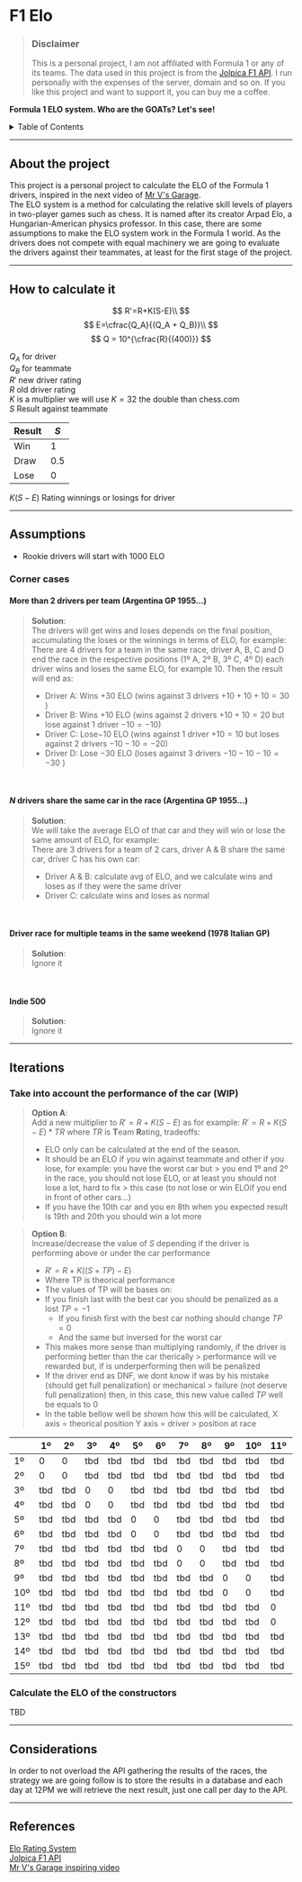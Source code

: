 # F1 Elo

> ### Disclaimer
> This is a personal project, I am not affiliated with Formula 1 or any of its teams. The data used in this project is
> from the [Jolpica F1 API](https://github.com/jolpica/jolpica-f1). I run personally with the expenses of the server,
> domain and so on. If you like this project and want to support it, you can buy me a coffee.

**Formula 1 ELO system. Who are the GOATs? Let's see!**

<!-- TABLE OF CONTENTS -->
<details>
  <summary>Table of Contents</summary>
  <ol>
    <li>
      <a href="#about-the-project">About the project</a>
    </li>
    <li>
      <a href="#how-to-calculate-it">How to calculate it</a>
    </li>
    <li>
      <a href="#assumptions">Assumptions</a>
      <ul>
        <li><a href="#corner-cases">Corner cases</a></li>
      </ul>
    </li>
    <li>
      <a href="#iterations">Iterations</a>
      <ul>
        <li><a href="#take-into-account-the-performance-of-the-car">Take into account the performance of the car</a></li>
      </ul>
    </li>
    <li>
      <a href="#considerations">Considerations</a>
    </li>
    <li>
      <a href="#references">References</a>
    </li>
  </ol>
</details>

_________________

## About the project

This project is a personal project to calculate the ELO of the Formula 1 drivers, inspired in the next video
of [Mr V's Garage](https://www.youtube.com/live/U16a8tdrbII?t=1046s). <br/>The ELO system is a method for
calculating the relative skill levels of players in two-player games such as chess. It is named after its creator Arpad
Elo, a Hungarian-American physics professor. In this case, there are some assumptions to make the ELO system work in the
Formula 1 world.
As the drivers does not compete with equal machinery we are going to evaluate the drivers against their teammates, at
least for the first stage of the project.

_________________

## How to calculate it

$$
R'=R+K(S-E)\\
$$
$$
E=\cfrac{Q_A}{(Q_A + Q_B)}\\
$$
$$
Q = 10^{\cfrac{R}{(400)}}
$$

$Q_A$ for driver <br/>
$Q_B$ for teammate <br/>
$R'$ new driver rating <br/>
$R$  old driver rating <br/>
$K$ is a multiplier we will use $K=32$ the double than chess.com <br/>
$S$ Result against teammate <br/>

| Result | $S$ |
|--------|-----|
| Win    | 1   |
| Draw   | 0.5 |
| Lose   | 0   |

$K(S-E)$ Rating winnings or losings for driver <br/>
_________________

## Assumptions

- Rookie drivers will start with 1000 ELO

### Corner cases

#### More than 2 drivers per team (Argentina GP 1955...)

> **Solution**:
> <br/>The drivers will get wins and loses depends on the final position, accumulating the loses or the winnings in
> terms of ELO, for example: <br/>
> There are 4 drivers for a team in the same race, driver A, B, C and D end the race in the respective positions (1º A,
> 2º B, 3º C, 4º D)
> each driver wins and loses the same ELO, for example 10. Then the result will end as:
>    - Driver A: Wins $+30$ ELO (wins against 3 drivers $+10 +10 +10 = 30$ )
>    - Driver B: Wins $+10$ ELO (wins against 2 drivers $+10 +10 = 20$  but lose against 1 driver $-10 = -10$)
>    - Driver C: Lose$-10$ ELO (wins against 1 driver $+10= 10$  but loses against 2 drivers $-10-10 = -20$)
>    - Driver D: Lose $-30$ ELO (loses against 3 drivers $-10 -10-10 = -30$ )

<br/>

#### $N$ drivers share the same car in the race (Argentina GP 1955...)

> **Solution**:
> <br/> We will take the average ELO of that car and they will win or lose the same amount of ELO, for example: <br/>
> There are 3 drivers for a team of 2 cars, driver A & B share the same car, driver C has his own car:
>   - Driver A & B: calculate avg of ELO, and we calculate wins and loses as if they were the same driver
>   - Driver C: calculate wins and loses as normal


<br/>

#### Driver race for multiple teams in the same weekend (1978 Italian GP)

> **Solution**:
> <br/> Ignore it


<br/>

#### Indie 500

> **Solution**:
> <br/> Ignore it

_________________

## Iterations

### Take into account the performance of the car (WIP)

> **Option A**: <br/>
> Add a new multiplier to  $R'=R+K(S-E)$  as for example: $R'=R+K(S-E)*TR$ where $TR$ is **T**eam **R**ating,
> tradeoffs:<br/>
>    - ELO only can be calculated at the end of the season.
>    - It should be an ELO if you win against teammate and other if you lose, for example: you have the worst car but
       > you end 1º and 2º in the race, you should not lose ELO, or at least you should not lose a lot, hard to fix
       > this case (to not lose or win ELOif you end in front of other cars…)
>    - If you have the 10th car and you en 8th when you expected result is 19th and 20th you should win a lot more

> **Option B**: <br/>
> Increase/decrease the value of $S$ depending if the driver is performing above or under the car performance
> - $R'=R+K((S+TP)-E)$
> - Where TP is theorical performance
> - The values of TP will be bases on:
   > - If you finish last with the best car you should be penalized as a lost $TP = -1$
>    - If you finish first with the best car nothing should change $TP= 0$
>    - And the same but inversed for the worst car
> - This makes more sense than multiplying randomly, if the driver is performing better than the car therically
    > performance will ve rewarded but, if is underperforming then will be penalized
> - If the driver end as DNF, we dont know if was by his mistake (should get full penalization) or mechanical
    > failure (not deserve full penalization) then, in this case, this new value called $TP$ well be equals to 0
> - In the table bellow well be shown how this will be calculated, X axis = theorical position Y axis = driver
    > position at race


|     | 1º  | 2º  | 3º  | 4º  | 5º  | 6º  | 7º  | 8º  | 9º  | 10º | 11º | 12º | 13º | 14º | 15º |
|-----|-----|-----|-----|-----|-----|-----|-----|-----|-----|-----|-----|-----|-----|-----|-----|
| 1º  | 0   | 0   | tbd | tbd | tbd | tbd | tbd | tbd | tbd | tbd | tbd | tbd | tbd | tbd | tbd |
| 2º  | 0   | 0   | tbd | tbd | tbd | tbd | tbd | tbd | tbd | tbd | tbd | tbd | tbd | tbd | tbd |
| 3º  | tbd | tbd | 0   | 0   | tbd | tbd | tbd | tbd | tbd | tbd | tbd | tbd | tbd | tbd | tbd |
| 4º  | tbd | tbd | 0   | 0   | tbd | tbd | tbd | tbd | tbd | tbd | tbd | tbd | tbd | tbd | tbd |
| 5º  | tbd | tbd | tbd | tbd | 0   | 0   | tbd | tbd | tbd | tbd | tbd | tbd | tbd | tbd | tbd |
| 6º  | tbd | tbd | tbd | tbd | 0   | 0   | tbd | tbd | tbd | tbd | tbd | tbd | tbd | tbd | tbd |
| 7º  | tbd | tbd | tbd | tbd | tbd | tbd | 0   | 0   | tbd | tbd | tbd | tbd | tbd | tbd | tbd |
| 8º  | tbd | tbd | tbd | tbd | tbd | tbd | 0   | 0   | tbd | tbd | tbd | tbd | tbd | tbd | tbd |
| 9º  | tbd | tbd | tbd | tbd | tbd | tbd | tbd | tbd | 0   | 0   | tbd | tbd | tbd | tbd | tbd |
| 10º | tbd | tbd | tbd | tbd | tbd | tbd | tbd | tbd | 0   | 0   | tbd | tbd | tbd | tbd | tbd |
| 11º | tbd | tbd | tbd | tbd | tbd | tbd | tbd | tbd | tbd | tbd | 0   | 0   | tbd | tbd | tbd |
| 12º | tbd | tbd | tbd | tbd | tbd | tbd | tbd | tbd | tbd | tbd | 0   | 0   | tbd | tbd | tbd |
| 13º | tbd | tbd | tbd | tbd | tbd | tbd | tbd | tbd | tbd | tbd | tbd | tbd | 0   | 0   | tbd |
| 14º | tbd | tbd | tbd | tbd | tbd | tbd | tbd | tbd | tbd | tbd | tbd | tbd | 0   | 0   | tbd |
| 15º | tbd | tbd | tbd | tbd | tbd | tbd | tbd | tbd | tbd | tbd | tbd | tbd | tbd | tbd | 0   |


### Calculate the ELO of the constructors

TBD
_________________

## Considerations

In order to not overload the API gathering the results of the races, the strategy we are going follow is to store the
results in a database and each day at 12PM we will retrieve the next result, just one call per day to the API.

_________________

## References

[Elo Rating System](https://stanislav-stankovic.medium.com/elo-rating-system-6196cc59941e) <br/>
[Jolpica F1 API](https://github.com/jolpica/jolpica-f1)<br/>
[Mr V's Garage inspiring video](https://www.youtube.com/live/U16a8tdrbII?t=1046s)<br/>
